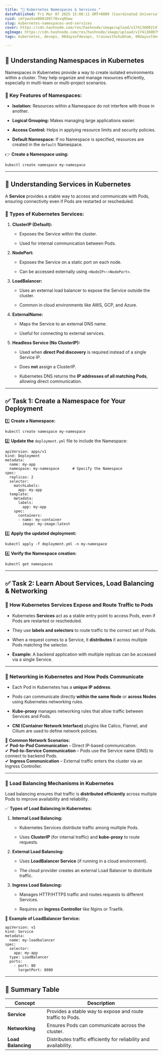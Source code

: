 ```yaml
---
title: "🚀 Kubernetes Namespaces & Services."
datePublished: Fri Mar 07 2025 15:08:11 GMT+0000 (Coordinated Universal Time)
cuid: cm7ywu5sm000109l78vvq95ww
slug: kubernetes-namespaces-and-services
cover: https://cdn.hashnode.com/res/hashnode/image/upload/v1741360021470/65777fed-8860-4627-91b5-67333bac749a.png
ogImage: https://cdn.hashnode.com/res/hashnode/image/upload/v1741360079381/af092965-8bac-499d-a0e9-cb0110fb6735.png
tags: kubernetes, devops, 90daysofdevops, trainwithshubham, 90daysofdevops-chanllenge, 90daysofdevopschallenge

---
```


## 📌 Understanding Namespaces in Kubernetes

Namespaces in Kubernetes provide a way to create isolated environments within a cluster. They help organize and manage resources efficiently, especially in multi-team or multi-project scenarios.

### 🔹 Key Features of Namespaces:

* **Isolation:** Resources within a Namespace do not interfere with those in another.
    
* **Logical Grouping:** Makes managing large applications easier.
    
* **Access Control:** Helps in applying resource limits and security policies.
    
* **Default Namespace:** If no Namespace is specified, resources are created in the `default` Namespace.
    

👉 **Create a Namespace using:**

```plaintext
kubectl create namespace my-namespace
```

---

## 📌 Understanding Services in Kubernetes

A **Service** provides a stable way to access and communicate with Pods, ensuring connectivity even if Pods are restarted or rescheduled.

### 🔹 Types of Kubernetes Services:

1. **ClusterIP (Default):**
    
    * Exposes the Service within the cluster.
        
    * Used for internal communication between Pods.
        
2. **NodePort:**
    
    * Exposes the Service on a static port on each node.
        
    * Can be accessed externally using `<NodeIP>:<NodePort>`.
        
3. **LoadBalancer:**
    
    * Uses an external load balancer to expose the Service outside the cluster.
        
    * Common in cloud environments like AWS, GCP, and Azure.
        
4. **ExternalName:**
    
    * Maps the Service to an external DNS name.
        
    * Useful for connecting to external services.
        
5. **Headless Service (No ClusterIP):**
    
    * Used when **direct Pod discovery** is required instead of a single Service IP.
        
    * Does **not** assign a ClusterIP.
        
    * Kubernetes DNS returns the **IP addresses of all matching Pods**, allowing direct communication.
        

---

## ✅ Task 1: Create a Namespace for Your Deployment

1️⃣ **Create a Namespace:**

```plaintext
kubectl create namespace my-namespace
```

2️⃣ **Update the** `deployment.yml` file to include the Namespace:

```plaintext
apiVersion: apps/v1
kind: Deployment
metadata:
  name: my-app
  namespace: my-namespace      # Specify the Namespace
spec:
  replicas: 2
  selector:
    matchLabels:
      app: my-app
  template:
    metadata:
      labels:
        app: my-app
    spec:
      containers:
      - name: my-container
        image: my-image:latest
```

3️⃣ **Apply the updated deployment:**

```plaintext
kubectl apply -f deployment.yml -n my-namespace
```

4️⃣ **Verify the Namespace creation:**

```plaintext
kubectl get namespaces
```

---

## ✅ Task 2: Learn About Services, Load Balancing & Networking

### 🔹 **How Kubernetes Services Expose and Route Traffic to Pods**

* Kubernetes **Services** act as a stable entry point to access Pods, even if Pods are restarted or rescheduled.
    
* They use **labels and selectors** to route traffic to the correct set of Pods.
    
* When a request comes to a Service, it **distributes** it across multiple Pods matching the selector.
    
* **Example:** A backend application with multiple replicas can be accessed via a single Service.
    

---

### 🔹 **Networking in Kubernetes and How Pods Communicate**

* Each Pod in Kubernetes has a **unique IP address**.
    
* Pods can communicate directly **within the same Node** or **across Nodes** using Kubernetes networking rules.
    
* **Kube-proxy** manages networking rules that allow traffic between Services and Pods.
    
* **CNI (Container Network Interface)** plugins like Calico, Flannel, and Cilium are used to define network policies.
    

📌 **Common Network Scenarios:**  
✔ **Pod-to-Pod Communication** – Direct IP-based communication.  
✔ **Pod-to-Service Communication** – Pods use the Service name (DNS) to connect to backend Pods.  
✔ **Ingress Communication** – External traffic enters the cluster via an Ingress Controller.

---

### 🔹 **Load Balancing Mechanisms in Kubernetes**

Load balancing ensures that traffic is **distributed efficiently** across multiple Pods to improve availability and reliability.

✅ **Types of Load Balancing in Kubernetes:**

1. **Internal Load Balancing:**
    
    * Kubernetes Services distribute traffic among multiple Pods.
        
    * Uses **ClusterIP** (for internal traffic) and **kube-proxy** to route requests.
        
2. **External Load Balancing:**
    
    * Uses **LoadBalancer Service** (if running in a cloud environment).
        
    * The cloud provider creates an external Load Balancer to distribute traffic.
        
3. **Ingress Load Balancing:**
    
    * Manages HTTP/HTTPS traffic and routes requests to different Services.
        
    * Requires an **Ingress Controller** like Nginx or Traefik.
        

📌 **Example of LoadBalancer Service:**

```plaintext
apiVersion: v1
kind: Service
metadata:
  name: my-loadbalancer
spec:
  selector:
    app: my-app
  type: LoadBalancer
  ports:
    - port: 80
      targetPort: 8080
```

---

## 📌 **Summary Table**

| Concept | Description |
| --- | --- |
| **Service** | Provides a stable way to expose and route traffic to Pods. |
| **Networking** | Ensures Pods can communicate across the cluster. |
| **Load Balancing** | Distributes traffic efficiently for reliability and availability. |